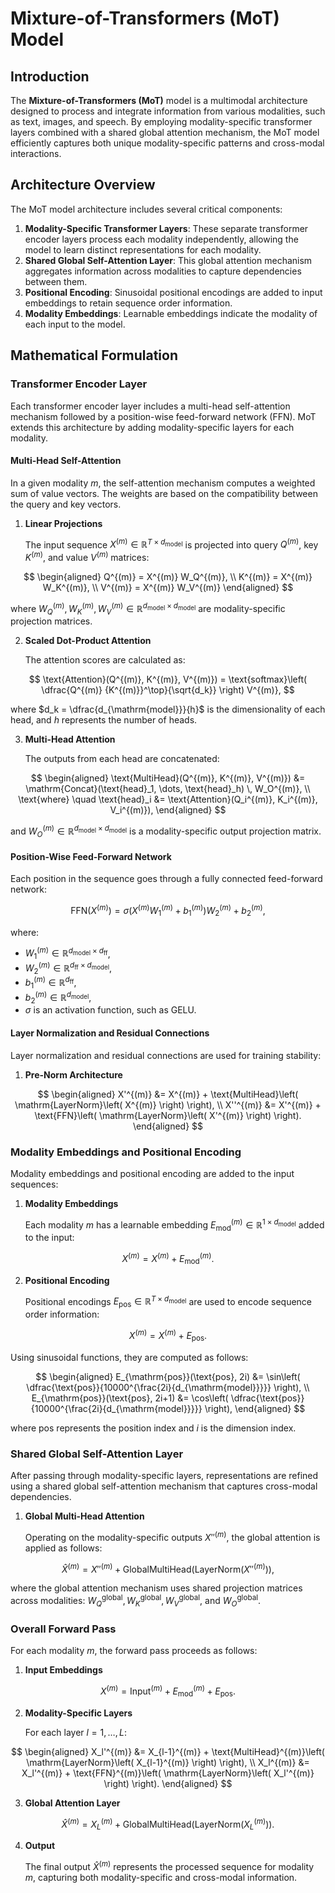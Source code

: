 # Mixture-of-Transformers (MoT) Model

## Introduction

The **Mixture-of-Transformers (MoT)** model is a multimodal architecture designed to process and integrate information from various modalities, such as text, images, and speech. By employing modality-specific transformer layers combined with a shared global attention mechanism, the MoT model efficiently captures both unique modality-specific patterns and cross-modal interactions.

## Architecture Overview

The MoT model architecture includes several critical components:

1. **Modality-Specific Transformer Layers**: These separate transformer encoder layers process each modality independently, allowing the model to learn distinct representations for each modality.
2. **Shared Global Self-Attention Layer**: This global attention mechanism aggregates information across modalities to capture dependencies between them.
3. **Positional Encoding**: Sinusoidal positional encodings are added to input embeddings to retain sequence order information.
4. **Modality Embeddings**: Learnable embeddings indicate the modality of each input to the model.

## Mathematical Formulation

### Transformer Encoder Layer

Each transformer encoder layer includes a multi-head self-attention mechanism followed by a position-wise feed-forward network (FFN). MoT extends this architecture by adding modality-specific layers for each modality.

#### Multi-Head Self-Attention

In a given modality $m$, the self-attention mechanism computes a weighted sum of value vectors. The weights are based on the compatibility between the query and key vectors.

1. **Linear Projections**

   The input sequence $X^{(m)} \in \mathbb{R}^{T \times d_{\mathrm{model}}}$ is projected into query $Q^{(m)}$, key $K^{(m)}$, and value $V^{(m)}$ matrices:

$$
\begin{aligned}
Q^{(m)} = X^{(m)} W_Q^{(m)}, \\
K^{(m)} = X^{(m)} W_K^{(m)}, \\
V^{(m)} = X^{(m)} W_V^{(m)}
\end{aligned}
$$

   where $W_Q^{(m)}, W_K^{(m)}, W_V^{(m)} \in \mathbb{R}^{d_{\mathrm{model}} \times d_{\mathrm{model}}}$ are modality-specific projection matrices.

2. **Scaled Dot-Product Attention**

   The attention scores are calculated as:

$$
\text{Attention}(Q^{(m)}, K^{(m)}, V^{(m)}) = \text{softmax}\left( \dfrac{Q^{(m)} {K^{(m)}}^\top}{\sqrt{d_k}} \right) V^{(m)},
$$

   where $d_k = \dfrac{d_{\mathrm{model}}}{h}$ is the dimensionality of each head, and $h$ represents the number of heads.

3. **Multi-Head Attention**

   The outputs from each head are concatenated:

$$
\begin{aligned}
\text{MultiHead}(Q^{(m)}, K^{(m)}, V^{(m)}) &= \mathrm{Concat}(\text{head}_1, \dots, \text{head}_h) \, W_O^{(m)}, \\
\text{where} \quad \text{head}_i &= \text{Attention}(Q_i^{(m)}, K_i^{(m)}, V_i^{(m)}),
\end{aligned}
$$

   and $W_O^{(m)} \in \mathbb{R}^{d_{\mathrm{model}} \times d_{\mathrm{model}}}$ is a modality-specific output projection matrix.

#### Position-Wise Feed-Forward Network

Each position in the sequence goes through a fully connected feed-forward network:

$$
\text{FFN}(X^{(m)}) = \sigma\left( X^{(m)} W_1^{(m)} + b_1^{(m)} \right) W_2^{(m)} + b_2^{(m)},
$$

where:

- $W_1^{(m)} \in \mathbb{R}^{d_{\mathrm{model}} \times d_{\mathrm{ff}}}$,
- $W_2^{(m)} \in \mathbb{R}^{d_{\mathrm{ff}} \times d_{\mathrm{model}}}$,
- $b_1^{(m)} \in \mathbb{R}^{d_{\mathrm{ff}}}$,
- $b_2^{(m)} \in \mathbb{R}^{d_{\mathrm{model}}}$,
- $\sigma$ is an activation function, such as GELU.

#### Layer Normalization and Residual Connections

Layer normalization and residual connections are used for training stability:

1. **Pre-Norm Architecture**

$$
\begin{aligned}
X'^{(m)} &= X^{(m)} + \text{MultiHead}\left( \mathrm{LayerNorm}\left( X^{(m)} \right) \right), \\
X''^{(m)} &= X'^{(m)} + \text{FFN}\left( \mathrm{LayerNorm}\left( X'^{(m)} \right) \right).
\end{aligned}
$$

### Modality Embeddings and Positional Encoding

Modality embeddings and positional encoding are added to the input sequences:

1. **Modality Embeddings**

   Each modality $m$ has a learnable embedding $E_{\mathrm{mod}}^{(m)} \in \mathbb{R}^{1 \times d_{\mathrm{model}}}$ added to the input:

$$
X^{(m)} = X^{(m)} + E_{\mathrm{mod}}^{(m)}.
$$

2. **Positional Encoding**

   Positional encodings $E_{\mathrm{pos}} \in \mathbb{R}^{T \times d_{\mathrm{model}}}$ are used to encode sequence order information:

$$
X^{(m)} = X^{(m)} + E_{\mathrm{pos}}.
$$

   Using sinusoidal functions, they are computed as follows:

$$
\begin{aligned}
E_{\mathrm{pos}}(\text{pos}, 2i) &= \sin\left( \dfrac{\text{pos}}{10000^{\frac{2i}{d_{\mathrm{model}}}}} \right), \\
E_{\mathrm{pos}}(\text{pos}, 2i+1) &= \cos\left( \dfrac{\text{pos}}{10000^{\frac{2i}{d_{\mathrm{model}}}}} \right),
\end{aligned}
$$

   where $\text{pos}$ represents the position index and $i$ is the dimension index.

### Shared Global Self-Attention Layer

After passing through modality-specific layers, representations are refined using a shared global self-attention mechanism that captures cross-modal dependencies.

1. **Global Multi-Head Attention**

   Operating on the modality-specific outputs $X''^{(m)}$, the global attention is applied as follows:

$$
\hat{X}^{(m)} = X''^{(m)} + \text{GlobalMultiHead}\left( \mathrm{LayerNorm}\left( X''^{(m)} \right) \right),
$$

   where the global attention mechanism uses shared projection matrices across modalities: $W_Q^{\mathrm{global}}, W_K^{\mathrm{global}}, W_V^{\mathrm{global}}$, and $W_O^{\mathrm{global}}$.

### Overall Forward Pass

For each modality $m$, the forward pass proceeds as follows:

1. **Input Embeddings**

$$
X^{(m)} = \mathrm{Input}^{(m)} + E_{\mathrm{mod}}^{(m)} + E_{\mathrm{pos}}.
$$

2. **Modality-Specific Layers**

   For each layer $l = 1, \dots, L$:

$$
\begin{aligned}
X_l'^{(m)} &= X_{l-1}^{(m)} + \text{MultiHead}^{(m)}\left( \mathrm{LayerNorm}\left( X_{l-1}^{(m)} \right) \right), \\
X_l^{(m)} &= X_l'^{(m)} + \text{FFN}^{(m)}\left( \mathrm{LayerNorm}\left( X_l'^{(m)} \right) \right).
\end{aligned}
$$

3. **Global Attention Layer**

$$
\hat{X}^{(m)} = X_L^{(m)} + \text{GlobalMultiHead}\left( \mathrm{LayerNorm}\left( X_L^{(m)} \right) \right).
$$

4. **Output**

   The final output $\hat{X}^{(m)}$ represents the processed sequence for modality $m$, capturing both modality-specific and cross-modal information.
